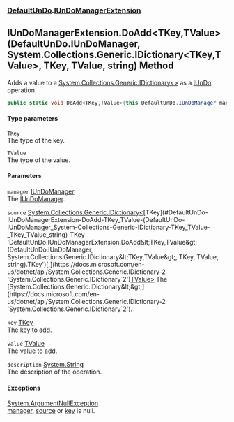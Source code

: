 ### [DefaultUnDo](./DefaultUnDo.md 'DefaultUnDo').[IUnDoManagerExtension](./DefaultUnDo-IUnDoManagerExtension.md 'DefaultUnDo.IUnDoManagerExtension')
## IUnDoManagerExtension.DoAdd&lt;TKey,TValue&gt;(DefaultUnDo.IUnDoManager, System.Collections.Generic.IDictionary&lt;TKey,TValue&gt;, TKey, TValue, string) Method
Adds a value to a [System.Collections.Generic.IDictionary&lt;&gt;](https://docs.microsoft.com/en-us/dotnet/api/System.Collections.Generic.IDictionary-2 'System.Collections.Generic.IDictionary`2') as a [IUnDo](./DefaultUnDo-IUnDo.md 'DefaultUnDo.IUnDo') operation.  
```csharp
public static void DoAdd<TKey,TValue>(this DefaultUnDo.IUnDoManager manager, System.Collections.Generic.IDictionary<TKey,TValue> source, TKey key, TValue value, string description=null);
```
#### Type parameters
<a name='DefaultUnDo-IUnDoManagerExtension-DoAdd-TKey_TValue-(DefaultUnDo-IUnDoManager_System-Collections-Generic-IDictionary-TKey_TValue-_TKey_TValue_string)-TKey'></a>
`TKey`  
The type of the key.  
  
<a name='DefaultUnDo-IUnDoManagerExtension-DoAdd-TKey_TValue-(DefaultUnDo-IUnDoManager_System-Collections-Generic-IDictionary-TKey_TValue-_TKey_TValue_string)-TValue'></a>
`TValue`  
The type of the value.  
  
#### Parameters
<a name='DefaultUnDo-IUnDoManagerExtension-DoAdd-TKey_TValue-(DefaultUnDo-IUnDoManager_System-Collections-Generic-IDictionary-TKey_TValue-_TKey_TValue_string)-manager'></a>
`manager` [IUnDoManager](./DefaultUnDo-IUnDoManager.md 'DefaultUnDo.IUnDoManager')  
The [IUnDoManager](./DefaultUnDo-IUnDoManager.md 'DefaultUnDo.IUnDoManager').  
  
<a name='DefaultUnDo-IUnDoManagerExtension-DoAdd-TKey_TValue-(DefaultUnDo-IUnDoManager_System-Collections-Generic-IDictionary-TKey_TValue-_TKey_TValue_string)-source'></a>
`source` [System.Collections.Generic.IDictionary&lt;](https://docs.microsoft.com/en-us/dotnet/api/System.Collections.Generic.IDictionary-2 'System.Collections.Generic.IDictionary`2')[TKey](#DefaultUnDo-IUnDoManagerExtension-DoAdd-TKey_TValue-(DefaultUnDo-IUnDoManager_System-Collections-Generic-IDictionary-TKey_TValue-_TKey_TValue_string)-TKey 'DefaultUnDo.IUnDoManagerExtension.DoAdd&lt;TKey,TValue&gt;(DefaultUnDo.IUnDoManager, System.Collections.Generic.IDictionary&lt;TKey,TValue&gt;, TKey, TValue, string).TKey')[,](https://docs.microsoft.com/en-us/dotnet/api/System.Collections.Generic.IDictionary-2 'System.Collections.Generic.IDictionary`2')[TValue](#DefaultUnDo-IUnDoManagerExtension-DoAdd-TKey_TValue-(DefaultUnDo-IUnDoManager_System-Collections-Generic-IDictionary-TKey_TValue-_TKey_TValue_string)-TValue 'DefaultUnDo.IUnDoManagerExtension.DoAdd&lt;TKey,TValue&gt;(DefaultUnDo.IUnDoManager, System.Collections.Generic.IDictionary&lt;TKey,TValue&gt;, TKey, TValue, string).TValue')[&gt;](https://docs.microsoft.com/en-us/dotnet/api/System.Collections.Generic.IDictionary-2 'System.Collections.Generic.IDictionary`2')  
The [System.Collections.Generic.IDictionary&lt;&gt;](https://docs.microsoft.com/en-us/dotnet/api/System.Collections.Generic.IDictionary-2 'System.Collections.Generic.IDictionary`2').  
  
<a name='DefaultUnDo-IUnDoManagerExtension-DoAdd-TKey_TValue-(DefaultUnDo-IUnDoManager_System-Collections-Generic-IDictionary-TKey_TValue-_TKey_TValue_string)-key'></a>
`key` [TKey](#DefaultUnDo-IUnDoManagerExtension-DoAdd-TKey_TValue-(DefaultUnDo-IUnDoManager_System-Collections-Generic-IDictionary-TKey_TValue-_TKey_TValue_string)-TKey 'DefaultUnDo.IUnDoManagerExtension.DoAdd&lt;TKey,TValue&gt;(DefaultUnDo.IUnDoManager, System.Collections.Generic.IDictionary&lt;TKey,TValue&gt;, TKey, TValue, string).TKey')  
The key to add.  
  
<a name='DefaultUnDo-IUnDoManagerExtension-DoAdd-TKey_TValue-(DefaultUnDo-IUnDoManager_System-Collections-Generic-IDictionary-TKey_TValue-_TKey_TValue_string)-value'></a>
`value` [TValue](#DefaultUnDo-IUnDoManagerExtension-DoAdd-TKey_TValue-(DefaultUnDo-IUnDoManager_System-Collections-Generic-IDictionary-TKey_TValue-_TKey_TValue_string)-TValue 'DefaultUnDo.IUnDoManagerExtension.DoAdd&lt;TKey,TValue&gt;(DefaultUnDo.IUnDoManager, System.Collections.Generic.IDictionary&lt;TKey,TValue&gt;, TKey, TValue, string).TValue')  
The value to add.  
  
<a name='DefaultUnDo-IUnDoManagerExtension-DoAdd-TKey_TValue-(DefaultUnDo-IUnDoManager_System-Collections-Generic-IDictionary-TKey_TValue-_TKey_TValue_string)-description'></a>
`description` [System.String](https://docs.microsoft.com/en-us/dotnet/api/System.String 'System.String')  
The description of the operation.  
  
#### Exceptions
[System.ArgumentNullException](https://docs.microsoft.com/en-us/dotnet/api/System.ArgumentNullException 'System.ArgumentNullException')  
[manager](#DefaultUnDo-IUnDoManagerExtension-DoAdd-TKey_TValue-(DefaultUnDo-IUnDoManager_System-Collections-Generic-IDictionary-TKey_TValue-_TKey_TValue_string)-manager 'DefaultUnDo.IUnDoManagerExtension.DoAdd&lt;TKey,TValue&gt;(DefaultUnDo.IUnDoManager, System.Collections.Generic.IDictionary&lt;TKey,TValue&gt;, TKey, TValue, string).manager'), [source](#DefaultUnDo-IUnDoManagerExtension-DoAdd-TKey_TValue-(DefaultUnDo-IUnDoManager_System-Collections-Generic-IDictionary-TKey_TValue-_TKey_TValue_string)-source 'DefaultUnDo.IUnDoManagerExtension.DoAdd&lt;TKey,TValue&gt;(DefaultUnDo.IUnDoManager, System.Collections.Generic.IDictionary&lt;TKey,TValue&gt;, TKey, TValue, string).source') or [key](#DefaultUnDo-IUnDoManagerExtension-DoAdd-TKey_TValue-(DefaultUnDo-IUnDoManager_System-Collections-Generic-IDictionary-TKey_TValue-_TKey_TValue_string)-key 'DefaultUnDo.IUnDoManagerExtension.DoAdd&lt;TKey,TValue&gt;(DefaultUnDo.IUnDoManager, System.Collections.Generic.IDictionary&lt;TKey,TValue&gt;, TKey, TValue, string).key') is null.  
